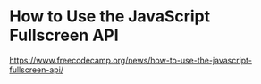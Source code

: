 # How to Use the JavaScript Fullscreen API

https://www.freecodecamp.org/news/how-to-use-the-javascript-fullscreen-api/
